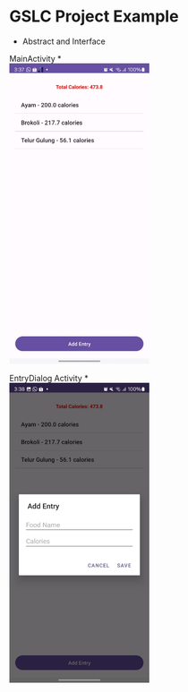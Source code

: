 # **GSLC Project Example**


- Abstract and Interface

MainActivity
*<br/><img src="https://github.com/Anderies/calories-tracker-gslc-9/blob/master/img/MainActivity.jpeg" style="width:250px;" /><br />


EntryDialog Activity
*<br/><img src="https://github.com/Anderies/calories-tracker-gslc-9/blob/master/img/EntryActivity.jpeg" style="width:250px;" /><br />






